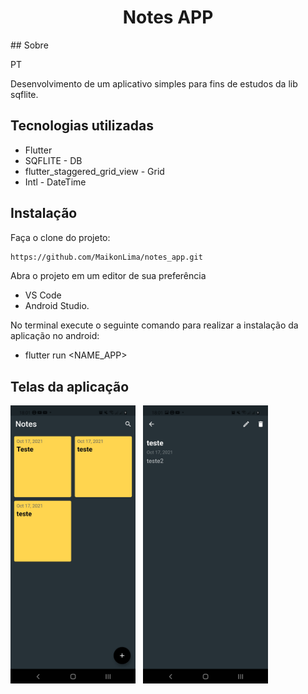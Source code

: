 <h1 align="center">Notes APP</h1>
## Sobre

PT

Desenvolvimento de um aplicativo simples para fins de estudos da lib sqflite.

## Tecnologias utilizadas
 - Flutter
 - SQFLITE - DB
 - flutter_staggered_grid_view - Grid
 - Intl - DateTime
## Instalação

Faça o clone do projeto:
```bash
https://github.com/MaikonLima/notes_app.git
```
Abra o projeto em um editor de sua preferência
 - VS Code
 - Android Studio.

No terminal execute o seguinte comando para realizar a instalação da aplicação no android:
 - flutter run <NAME_APP>

## Telas da aplicação

<div display: inline-block;>
    <img width="200px" src="./sprint/home_view.jpg">
    &nbsp
    <img width="200px" src="./sprint/edit_view.jpg">
</div>
